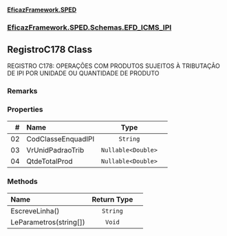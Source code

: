 #### [EficazFramework.SPED](EficazFrameworkSPED.md 'EficazFramework SPED')
### [EficazFramework.SPED.Schemas.EFD_ICMS_IPI](EficazFramework.SPED.Schemas.EFD_ICMS_IPI.md 'EficazFramework.SPED.Schemas.EFD_ICMS_IPI')

## RegistroC178 Class

REGISTRO C178: OPERAÇÕES COM PRODUTOS SUJEITOS À TRIBUTAÇÃO DE IPI POR UNIDADE OU QUANTIDADE DE PRODUTO

### Remarks
### Properties

| # | Name | Type | |
| ---: | :--- | :---: | :--- |
| 02 | CodClasseEnquadIPI | `String` |  |
| 03 | VrUnidPadraoTrib | `Nullable<Double>` |  |
| 04 | QtdeTotalProd | `Nullable<Double>` |  |
### Methods

| Name | Return Type | |
| :--- | :---: | :--- |
| EscreveLinha() | `String` |  |
| LeParametros(string[]) | `Void` |  |
